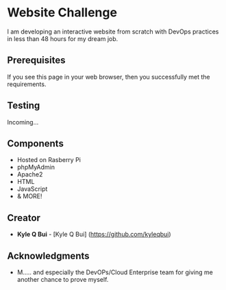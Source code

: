 # Website Challenge

I am developing an interactive website from scratch with DevOps practices in less than 48 hours for my dream job.

## Prerequisites

If you see this page in your web browser, then you successfully met the requirements.

## Testing

Incoming...


## Components

* Hosted on Rasberry Pi
* phpMyAdmin
* Apache2
* HTML
* JavaScript
* & MORE!


## Creator

* **Kyle Q Bui** - [Kyle Q Bui] (https://github.com/kyleqbui)

## Acknowledgments

* M..... and especially the DevOPs/Cloud Enterprise team for giving me another chance to prove myself.

